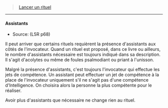 ﻿---
!Generic
Id: l5r_rituals_hd.md#assistants
ParentLink: l5r_rituals_hd.md#lancer-un-rituel
Name: Assistants
ParentName: Lancer un rituel
NameLevel: 4
Source: (L5R p68)
---
> [Lancer un rituel](hd_l5r_rituals.md)

---

#### Assistants

- Source: (L5R p68)

Il peut arriver que certains rituels requièrent la présence d'assistants aux côtés de l'invocateur. Quand un rituel est proposé, dans ce livre ou ailleurs, le nombre d'assistants nécessaire est toujours indiqué dans sa description. Il s'agit d'acolytes ou même de foules psalmodiant ou priant à l'unisson.

Malgré la présence d'assistants, c'est toujours l'invocateur qui effectue les jets de compétence. Un assistant peut effectuer un jet de compétence à la place de l'invocateur uniquement s'il ne s'agit pas d'une compétence d'Intelligence. On choisira alors la personne la plus compétente pour le réaliser.

Avoir plus d'assistants que nécessaire ne change rien au rituel.

